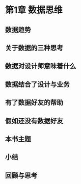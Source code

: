 # 第1章 数据思维

## 数据趋势

## 关于数据的三种思考

## 数据对设计师意味着什么

## 数据结合了设计与业务

## 有了数据好友的帮助

## 假如还没有数据好友

## 本书主题

## 小结

## 回顾与思考

